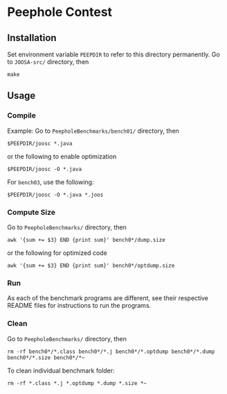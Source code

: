 # Peephole Contest
## Installation
Set environment variable `PEEPDIR` to refer to this directory permanently. Go to `JOOSA-src/` directory, then
```
make
```
## Usage
### Compile
Example: Go to `PeepholeBenchmarks/bench01/` directory, then
```
$PEEPDIR/joosc *.java
```
or the following to enable optimization
```
$PEEPDIR/joosc -O *.java
```
For `bench03`, use the following:
```
$PEEPDIR/joosc -O *.java *.joos
```
### Compute Size
Go to `PeepholeBenchmarks/` directory, then
```
awk '{sum += $3} END {print sum}' bench0*/dump.size
```
or the following for optimized code
```
awk '{sum += $3} END {print sum}' bench0*/optdump.size
```
### Run
As each of the benchmark programs are different, see their respective README files for instructions to run the programs.
### Clean
Go to `PeepholeBenchmarks/` directory, then
```
rm -rf bench0*/*.class bench0*/*.j bench0*/*.optdump bench0*/*.dump bench0*/*.size bench0*/*~
```
To clean individual benchmark folder:
```
rm -rf *.class *.j *.optdump *.dump *.size *~
```
